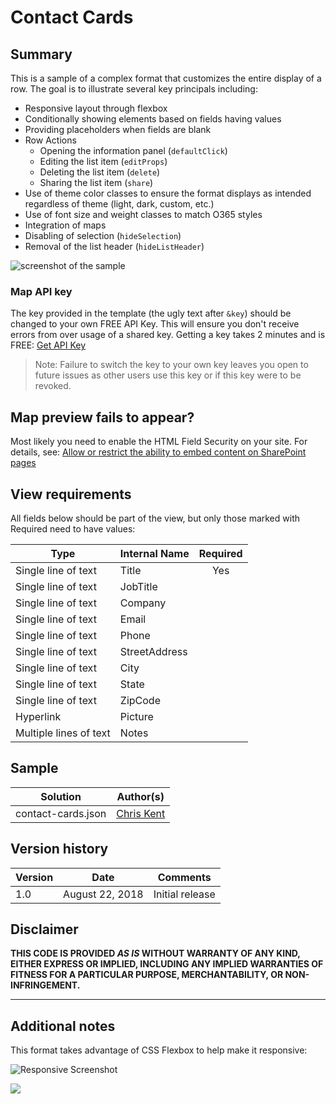 # Contact Cards

## Summary
This is a sample of a complex format that customizes the entire display of a row. The goal is to illustrate several key principals including:
- Responsive layout through flexbox
- Conditionally showing elements based on fields having values
- Providing placeholders when fields are blank
- Row Actions
  - Opening the information panel (`defaultClick`)
  - Editing the list item (`editProps`)
  - Deleting the list item (`delete`)
  - Sharing the list item (`share`)
- Use of theme color classes to ensure the format displays as intended regardless of theme (light, dark, custom, etc.)
- Use of font size and weight classes to match O365 styles
- Integration of maps
- Disabling of selection (`hideSelection`)
- Removal of the list header (`hideListHeader`)

![screenshot of the sample](./assets/screenshot.png)

### Map API key

The key provided in the template (the ugly text after `&key`) should be changed to your own FREE API Key. This will ensure you don't receive errors from over usage of a shared key. Getting a key takes 2 minutes and is FREE: [Get API Key](https://developers.google.com/maps/documentation/static-maps/get-api-key)

>Note: Failure to switch the key to your own key leaves you open to future issues as other users use this key or if this key were to be revoked.

## Map preview fails to appear?
Most likely you need to enable the HTML Field Security on your site. For details, see: [Allow or restrict the ability to embed content on SharePoint pages](https://support.microsoft.com/office/allow-or-restrict-the-ability-to-embed-content-on-sharepoint-pages-e7baf83f-09d0-4bd1-9058-4aa483ee137b)

## View requirements

All fields below should be part of the view, but only those marked with Required need to have values:

|Type|Internal Name|Required|
|---|---|:---:|
|Single line of text|Title|Yes|
|Single line of text|JobTitle||
|Single line of text|Company||
|Single line of text|Email||
|Single line of text|Phone||
|Single line of text|StreetAddress||
|Single line of text|City||
|Single line of text|State||
|Single line of text|ZipCode||
|Hyperlink|Picture||
|Multiple lines of text|Notes||

## Sample

Solution|Author(s)
--------|---------
contact-cards.json | [Chris Kent](https://github.com/thechriskent)

## Version history

Version|Date|Comments
-------|----|--------
1.0|August 22, 2018|Initial release

## Disclaimer
**THIS CODE IS PROVIDED *AS IS* WITHOUT WARRANTY OF ANY KIND, EITHER EXPRESS OR IMPLIED, INCLUDING ANY IMPLIED WARRANTIES OF FITNESS FOR A PARTICULAR PURPOSE, MERCHANTABILITY, OR NON-INFRINGEMENT.**

---

## Additional notes

This format takes advantage of CSS Flexbox to help make it responsive:

![Responsive Screenshot](./assets/screenshotResponsive.png)


<img src="https://pnptelemetry.azurewebsites.net/list-formatting/view-samples/contact-cards" />
